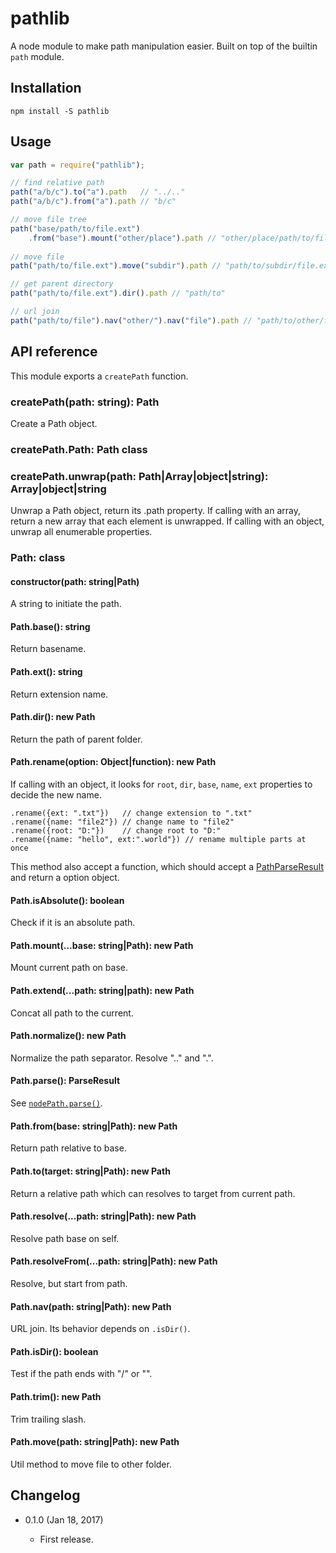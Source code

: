 pathlib
=======

A node module to make path manipulation easier. Built on top of the builtin `path` module.

Installation
------------
```
npm install -S pathlib
```

Usage
-----
```javascript
var path = require("pathlib");

// find relative path
path("a/b/c").to("a").path   // "../.."
path("a/b/c").from("a").path // "b/c"

// move file tree
path("base/path/to/file.ext")
	.from("base").mount("other/place").path // "other/place/path/to/file.ext"
	
// move file
path("path/to/file.ext").move("subdir").path // "path/to/subdir/file.ext"

// get parent directory
path("path/to/file.ext").dir().path // "path/to"

// url join
path("path/to/file").nav("other/").nav("file").path // "path/to/other/file"
```

API reference
-------------

This module exports a `createPath` function.

### createPath(path: string): Path

Create a Path object.

### createPath.Path: Path class

### createPath.unwrap(path: Path|Array|object|string): Array|object|string

Unwrap a Path object, return its .path property.
If calling with an array, return a new array that each element is unwrapped.
If calling with an object, unwrap all enumerable properties.

### Path: class

#### constructor(path: string|Path)

A string to initiate the path.

#### Path.base(): string

Return basename.

#### Path.ext(): string

Return extension name.

#### Path.dir(): new Path

Return the path of parent folder.

#### Path.rename(option: Object|function): new Path

If calling with an object, it looks for `root`, `dir`, `base`, `name`, `ext` properties to decide the new name.

```
.rename({ext: ".txt"})	 // change extension to ".txt"
.rename({name: "file2"}) // change name to "file2"
.rename({root: "D:"})    // change root to "D:"
.rename({name: "hello", ext:".world"}) // rename multiple parts at once
```

This method also accept a function, which should accept a [PathParseResult](https://nodejs.org/api/path.html#path_path_parse_path) and return a option object.

#### Path.isAbsolute(): boolean

Check if it is an absolute path.

#### Path.mount(...base: string|Path): new Path

Mount current path on base.

#### Path.extend(...path: string|path): new Path

Concat all path to the current.

#### Path.normalize(): new Path

Normalize the path separator. Resolve ".." and ".".

#### Path.parse(): ParseResult

See [`nodePath.parse()`](https://nodejs.org/api/path.html#path_path_parse_path).

#### Path.from(base: string|Path): new Path

Return path relative to base.

#### Path.to(target: string|Path): new Path

Return a relative path which can resolves to target from current path.

#### Path.resolve(...path: string|Path): new Path

Resolve path base on self.

#### Path.resolveFrom(...path: string|Path): new Path

Resolve, but start from path.

#### Path.nav(path: string|Path): new Path

URL join. Its behavior depends on `.isDir()`.

#### Path.isDir(): boolean

Test if the path ends with "/" or "\".

#### Path.trim(): new Path

Trim trailing slash.

#### Path.move(path: string|Path): new Path

Util method to move file to other folder.

Changelog
---------

* 0.1.0 (Jan 18, 2017)

    - First release.
